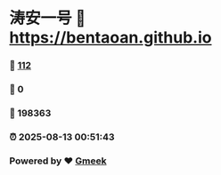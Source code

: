 # 涛安一号 :link: https://bentaoan.github.io 
### :page_facing_up: [112](https://bentaoan.github.io/tag.html) 
### :speech_balloon: 0 
### :hibiscus: 198363 
### :alarm_clock: 2025-08-13 00:51:43 
### Powered by :heart: [Gmeek](https://github.com/Meekdai/Gmeek)

